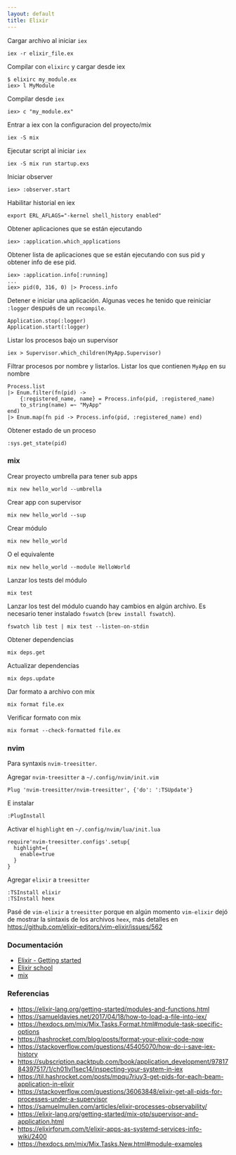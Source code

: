 ```yaml
---
layout: default
title: Elixir
---
```


Cargar archivo al iniciar `iex`

    iex -r elixir_file.ex

Compilar con `elixirc` y cargar desde iex

    $ elixirc my_module.ex
    iex> l MyModule

Compilar desde `iex`

    iex> c "my_module.ex"

Entrar a iex con la configuracion del proyecto/mix

    iex -S mix

Ejecutar script al iniciar `iex`

    iex -S mix run startup.exs

Iniciar observer

    iex> :observer.start

Habilitar historial en iex

    export ERL_AFLAGS="-kernel shell_history enabled"

Obtener aplicaciones que se están ejecutando

    iex> :application.which_applications

Obtener lista de aplicaciones que se están ejecutando con sus pid y obtener info de ese pid.

    iex> :application.info[:running]
    ...
    iex> pid(0, 316, 0) |> Process.info

Detener e iniciar una aplicación. Algunas veces he tenido que reiniciar `:logger` después de un `recompile`.

    Application.stop(:logger)
    Application.start(:logger)

Listar los procesos bajo un supervisor

    iex > Supervisor.which_children(MyApp.Supervisor)

Filtrar procesos por nombre y listarlos. Listar los que contienen `MyApp` en su nombre

    Process.list
    |> Enum.filter(fn(pid) ->
        {:registered_name, name} = Process.info(pid, :registered_name)
        to_string(name) =~ "MyApp"
    end)
    |> Enum.map(fn pid -> Process.info(pid, :registered_name) end)

Obtener estado de un proceso

    :sys.get_state(pid)

### mix

Crear proyecto umbrella para tener sub apps

    mix new hello_world --umbrella

Crear app con supervisor

    mix new hello_world --sup

Crear módulo

    mix new hello_world

O el equivalente

    mix new hello_world --module HelloWorld

Lanzar los tests del módulo

    mix test

Lanzar los test del módulo cuando hay cambios en algún archivo. Es necesario
tener instalado `fswatch` (`brew install fswatch`).

    fswatch lib test | mix test --listen-on-stdin

Obtener dependencias

    mix deps.get

Actualizar dependencias

    mix deps.update

Dar formato a archivo con mix

    mix format file.ex

Verificar formato con mix

    mix format --check-formatted file.ex

### nvim

Para syntaxis `nvim-treesitter`.

Agregar `nvim-treesitter` a `~/.config/nvim/init.vim`

    Plug 'nvim-treesitter/nvim-treesitter', {'do': ':TSUpdate'}

E instalar

    :PlugInstall

Activar el `highlight` en `~/.config/nvim/lua/init.lua`

    require'nvim-treesitter.configs'.setup{
      highlight={
        enable=true
      }
    }

Agregar `elixir` a `treesitter`

    :TSInstall elixir
    :TSInstall heex

Pasé de `vim-elixir` a `treesitter` porque en algún momento `vim-elixir` dejó de mostrar la sintaxis de los archivos `heex`, más detalles en https://github.com/elixir-editors/vim-elixir/issues/562

### Documentación

-   [Elixir - Getting started][elixir-lang-doc]
-   [Elixir school][elixirschool]
-   [mix](https://hexdocs.pm/mix/Mix.html)

[elixir-lang-doc]: http://elixir-lang.org/getting-started/introduction.html
[elixirschool]: http://elixirschool.com/

### Referencias

-   https://elixir-lang.org/getting-started/modules-and-functions.html
-   https://samueldavies.net/2017/04/18/how-to-load-a-file-into-iex/
-   https://hexdocs.pm/mix/Mix.Tasks.Format.html#module-task-specific-options
-   https://hashrocket.com/blog/posts/format-your-elixir-code-now
-   https://stackoverflow.com/questions/45405070/how-do-i-save-iex-history
-   https://subscription.packtpub.com/book/application_development/9781784397517/1/ch01lvl1sec14/inspecting-your-system-in-iex
-   https://til.hashrocket.com/posts/mpqu7rjuy3-get-pids-for-each-beam-application-in-elixir
-   https://stackoverflow.com/questions/36063848/elixir-get-all-pids-for-processes-under-a-supervisor
-   https://samuelmullen.com/articles/elixir-processes-observability/
-   https://elixir-lang.org/getting-started/mix-otp/supervisor-and-application.html
-   https://elixirforum.com/t/elixir-apps-as-systemd-services-info-wiki/2400
-   https://hexdocs.pm/mix/Mix.Tasks.New.html#module-examples
